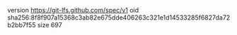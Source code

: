 version https://git-lfs.github.com/spec/v1
oid sha256:8f8f907a15368c3ab82e675dde406263c321e1d14533285f6827da72b2bb7f55
size 697
